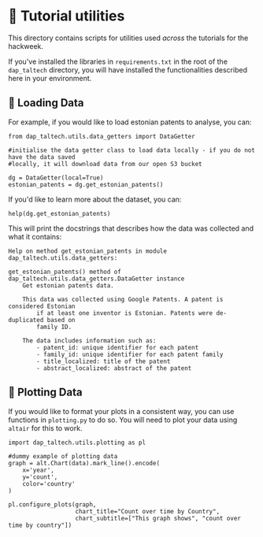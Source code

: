# :hammer: Tutorial utilities 

This directory contains scripts for utilities used _across_ the tutorials for the hackweek. 

If you've installed the libraries in `requirements.txt` in the root of the `dap_taltech` directory, you will have installed the functionalities described here in your environment. 

## :floppy_disk: Loading Data

For example, if you would like to load estonian patents to analyse, you can:

```
from dap_taltech.utils.data_getters import DataGetter

#initialise the data getter class to load data locally - if you do not have the data saved 
#locally, it will download data from our open S3 bucket 

dg = DataGetter(local=True)
estonian_patents = dg.get_estonian_patents()
```

If you'd like to learn more about the dataset, you can:

```
help(dg.get_estonian_patents)
```

This will print the docstrings that describes how the data was collected and what it contains:

```
Help on method get_estonian_patents in module dap_taltech.utils.data_getters:

get_estonian_patents() method of dap_taltech.utils.data_getters.DataGetter instance
    Get estonian patents data.
    
    This data was collected using Google Patents. A patent is considered Estonian
        if at least one inventor is Estonian. Patents were de-duplicated based on
        family ID.
    
    The data includes information such as:
        - patent_id: unique identifier for each patent
        - family_id: unique identifier for each patent family
        - title_localized: title of the patent
        - abstract_localized: abstract of the patent
```

## 🎨 Plotting Data

If you would like to format your plots in a consistent way, you can use functions in `plotting.py` to do so. You will need to plot your data using `altair` for this to work. 

```
import dap_taltech.utils.plotting as pl

#dummy example of plotting data
graph = alt.Chart(data).mark_line().encode(
    x='year',
    y='count',
    color='country'
)

pl.configure_plots(graph, 
                   chart_title="Count over time by Country", 
                   chart_subtitle=["This graph shows", "count over time by country"])
```